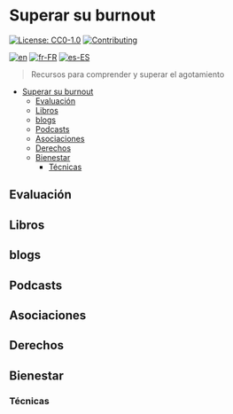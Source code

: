 # Superar su burnout
[![License: CC0-1.0](https://licensebuttons.net/l/zero/1.0/80x15.png)](http://creativecommons.org/publicdomain/zero/1.0/)
[![Contributing](https://img.shields.io/badge/Contributing-purple.svg)](https://github-com.translate.goog/burnyDay/awesome-burnout-overcome/blob/main/CONTRIBUTING.md?_x_tr_sl=auto&_x_tr_tl=es&_x_tr_hl=en-US&_x_tr_pto=wapp)


[![en](https://img.shields.io/badge/lang-en-red.svg)](https://github.com/burnyDay/awesome-burnout/blob/main/README.md)
[![fr-FR](https://img.shields.io/badge/lang-fr--fr-blue.svg)](https://github.com/burnyDay/awesome-burnout/blob/main/README.fr-FR.md)
[![es-ES](https://img.shields.io/badge/lang-es--es-yellow.svg)](https://github.com/burnyDay/awesome-burnout/blob/main/README.es-ES.md)

> Recursos para comprender y superar el agotamiento

<!--ts-->
* [Superar su burnout](README.es-ES.md#superar-su-burnout)
   * [Evaluación](README.es-ES.md#evaluación)
   * [Libros](README.es-ES.md#libros)
   * [blogs](README.es-ES.md#blogs)
   * [Podcasts](README.es-ES.md#podcasts)
   * [Asociaciones](README.es-ES.md#asociaciones)
   * [Derechos](README.es-ES.md#derechos)
   * [Bienestar](README.es-ES.md#bienestar)
      * [Técnicas](README.es-ES.md#técnicas)
<!--te-->

## Evaluación

## Libros

## blogs

## Podcasts

## Asociaciones

## Derechos

## Bienestar

### Técnicas


